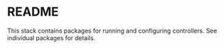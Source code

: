 # README #

This stack contains packages for running and configuring controllers. See
individual packages for details.
